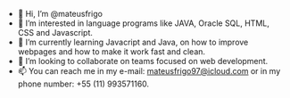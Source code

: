 - 👋 Hi, I’m @mateusfrigo
- 👀 I’m interested in language programs like JAVA, Oracle SQL, HTML, CSS and Javascript.
- 🌱 I’m currently learning Javacript and Java, on how to improve webpages and how to make it work fast and clean.
- 💞️ I’m looking to collaborate on teams focused on web development. 
- 📫 You can reach me in my e-mail: mateusfrigo97@icloud.com or in my phone number: +55 (11) 993571160.

<!---
mateusfrigo/mateusfrigo is a ✨ special ✨ repository because its `README.md` (this file) appears on your GitHub profile.
You can click the Preview link to take a look at your changes.
--->
